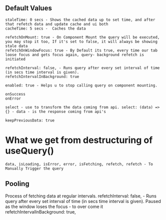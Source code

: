 ## Default Values

```
staleTime: 0 secs - Shows the cached data up to set time, and after that refetch data and update cache and ui both
cacheTime: 5 secs -  Caches the data

refetchOnMount: true - On Component Mount the query will be executed, you may stop it too, If it's set to false, it will always be showing stale data
refetchOnWindowFocus: true - By Default its true, every time our tab loose focus and gets focus again, query- background refetch is initiated

refetchInterval: false, - Runs query after every set interval of time (in secs time interval is given).
refetchIntervalInBackground: true

enabled: true - Helps u to stop calling query on component mounting.

onSuccess
onError

select - use to transform the data coming from api. select: (data) => {} - data - is the response coming from api's

keepPreviousData: true

```

# What we get from destructuring of useQuery()

```
data, isLoading, isError, error, isFetching, refetch, refetch - To Manually Trigger the query
```

## Pooling

Process of fetching data at regular intervals.
refetchInterval: false, - Runs query after every set interval of time (in secs time interval is given).
Paused as the window loses the focus - to over come it
refetchIntervalInBackground: true,
